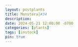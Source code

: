 ```yaml
---
layout: postplants
title: Monstera|#34
description: 
date: 2024-05-21 12:00:00 -0700
categories: [plants]
tags: [instock]
pin: true
---
```

